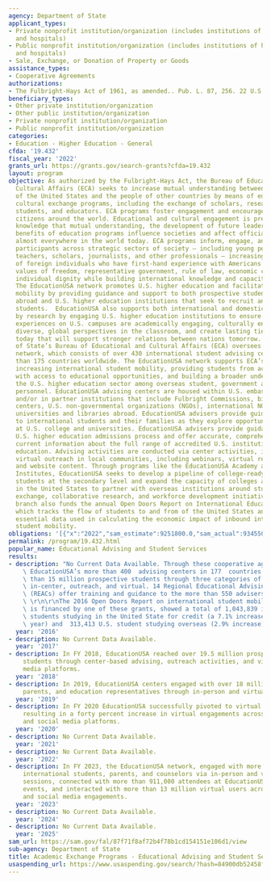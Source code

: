 ```yaml
---
agency: Department of State
applicant_types:
- Private nonprofit institution/organization (includes institutions of higher education
  and hospitals)
- Public nonprofit institution/organization (includes institutions of higher education
  and hospitals)
- Sale, Exchange, or Donation of Property or Goods
assistance_types:
- Cooperative Agreements
authorizations:
- The Fulbright-Hays Act of 1961, as amended.. Pub. L. 87, 256. 22 U.S.C. &sect; 2451.
beneficiary_types:
- Other private institution/organization
- Other public institution/organization
- Private nonprofit institution/organization
- Public nonprofit institution/organization
categories:
- Education - Higher Education - General
cfda: '19.432'
fiscal_year: '2022'
grants_url: https://grants.gov/search-grants?cfda=19.432
layout: program
objective: As authorized by the Fulbright-Hays Act, the Bureau of Educational and
  Cultural Affairs (ECA) seeks to increase mutual understanding between the people
  of the United States and the people of other countries by means of educational and
  cultural exchange programs, including the exchange of scholars, researchers, professionals,
  students, and educators. ECA programs foster engagement and encourage dialogue with
  citizens around the world. Educational and cultural engagement is premised on the
  knowledge that mutual understanding, the development of future leaders, and the
  benefits of education programs influence societies and affect official decision-making
  almost everywhere in the world today. ECA programs inform, engage, and influence
  participants across strategic sectors of society – including young people, women,
  teachers, scholars, journalists, and other professionals – increasing the number
  of foreign individuals who have first-hand experience with Americans and with the
  values of freedom, representative government, rule of law, economic choice, and
  individual dignity while building international knowledge and capacity among Americans.
  The EducationUSA network promotes U.S. higher education and facilitates student
  mobility by providing guidance and support to both prospective student audiences
  abroad and U.S. higher education institutions that seek to recruit and enroll these
  students.  EducationUSA also supports both international and domestic student success
  by research by engaging U.S. higher education institutions to ensure that students'
  experiences on U.S. campuses are academically engaging, culturally enriching, include
  diverse, global perspectives in the classroom, and create lasting ties between individuals
  today that will support stronger relations between nations tomorrow.  The U.S. Department
  of State’s Bureau of Educational and Cultural Affairs (ECA) oversees the EducationUSA
  network, which consists of over 430 international student advising centers in more
  than 175 countries worldwide. The EducationUSA network supports ECA’s mission by
  increasing international student mobility, providing students from across the globe
  with access to educational opportunities, and building a broader understanding of
  the U.S. higher education sector among overseas student, government and academic
  personnel. EducationUSA advising centers are housed within U.S. embassies and consulates
  and/or in partner institutions that include Fulbright Commissions, bi-national cultural
  centers, U.S. non-governmental organizations (NGOs), international NGOs, and/or
  universities and libraries abroad. EducationUSA advisers provide guidance and support
  to international students and their families as they explore opportunities to study
  at U.S. college and universities. EducationUSA advisers provide guidance on the
  U.S. higher education admissions process and offer accurate, comprehensive, and
  current information about the full range of accredited U.S. institutions of higher
  education. Advising activities are conducted via center activities, in-person and
  virtual outreach in local communities, including webinars, virtual recruitment fairs,
  and website content. Through programs like the EducationUSA Academy and Leadership
  Institutes, EducationUSA seeks to develop a pipeline of college-ready international
  students at the secondary level and expand the capacity of colleges and universities
  in the United States to partner with overseas institutions around student and scholar
  exchange, collaborative research, and workforce development initiatives. ECA’s EducationUSA
  branch also funds the annual Open Doors Report on International Educational Exchange
  which tracks the flow of students to and from of the United States and provides
  essential data used in calculating the economic impact of inbound international
  student mobility.
obligations: '[{"x":"2022","sam_estimate":9251800.0,"sam_actual":9345500.0,"usa_spending_actual":98447.0},{"x":"2023","sam_estimate":9345500.0,"sam_actual":8298405.0,"usa_spending_actual":49797.44},{"x":"2024","sam_estimate":8298405.0,"sam_actual":0.0,"usa_spending_actual":27500.0}]'
permalink: /program/19.432.html
popular_name: Educational Advising and Student Services
results:
- description: "No Current Data Available. Through these cooperative agreements/grants,\
    \ EducationUSA’s more than 400  advising centers in 177  countries reached more\
    \ than 15 million prospective students through three categories of advising services:\
    \ in-center, outreach, and virtual. 14 Regional Educational Advising Coordinators\
    \ (REACs) offer training and guidance to the more than 550 advisers at these centers.\
    \ \r\n\r\nThe 2016 Open Doors Report on international student mobility, which\
    \ is financed by one of these grants, showed a total of 1,043,839 international\
    \ students studying in the United State for credit (a 7.1% increase from the previous\
    \ year) and  313,413 U.S. student studying overseas (2.9% increase). "
  year: '2016'
- description: No Current Data Available.
  year: '2017'
- description: In FY 2018, EducationUSA reached over 19.5 million prospective international
    students through center-based advising, outreach activities, and virtual and social
    media platforms.
  year: '2018'
- description: In 2019, EducationUSA centers engaged with over 18 million students,
    parents, and education representatives through in-person and virtual engagements.
  year: '2019'
- description: In FY 2020 EducationUSA successfully pivoted to virtual programming,
    resulting in a forty percent increase in virtual engagements across various websites
    and social media platforms.
  year: '2020'
- description: No Current Data Available.
  year: '2021'
- description: No Current Data Available.
  year: '2022'
- description: In FY 2023, the EducationUSA network, engaged with more than 935,000
    international students, parents, and counselors via in-person and virtual advising
    sessions, connected with more than 911,000 attendees at EducationUSA and industry
    events, and interacted with more than 13 million virtual users across online platforms
    and social media engagements.
  year: '2023'
- description: No Current Data Available.
  year: '2024'
- description: No Current Data Available.
  year: '2025'
sam_url: https://sam.gov/fal/87f71f8af72b4f78b1cd154151e106d1/view
sub-agency: Department of State
title: Academic Exchange Programs - Educational Advising and Student Services
usaspending_url: https://www.usaspending.gov/search/?hash=84900db52458f315184e49e377bab099
---
```

